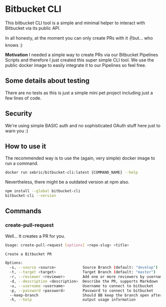 # Bitbucket CLI
This bitbucket CLI tool is a simple and minimal helper to interact with Bitbucket via its public API. 

In all honesty, at the moment you can only create PRs with it ✌️but... who knows :)

**Motivation**
I needed a simple way to create PRs via our Bitbucket Pipelines Scripts and therefore I just created this super simple CLI tool.
We use the public docker image to easily integrate it to our Pipelines so feel free.

## Some details about testing
There are no tests as this is just a simple mini pet project including just a few lines of code.

## Security
We're using simple BASIC auth and no sophisticated OAuth stuff here just to warn you :)

## How to use it
The recommended way is to use the (again, very simple) docker image to run a command.

```sh
docker run sebric/bitbucket-cli:latest {COMMAND_NAME} --help
```

Nevertheless, there might be a outdated version at npm also.
```sh
npm install --global bitbucket-cli
bitbucket-cli --version
```

## Commands

### create-pull-request
Well... It creates a PR for you.

```sh
Usage: create-pull-request [options] <repo-slug> <title>

Create a Bitbucket PR

Options:
  -s, --source <source>            Source Branch (default: "develop")
  -t, --target <target>            Target Branch (default: "master")
  -r, --reviewer <reviewer>        Add one or more reviewers by username (only Username works), use once with comma-separated values or multiple times
  -d, --description <description>  Describe the PR, supports Markdown
  -u, --username <username>        Username to connect to bitbucket
  -p, --password <password>        Password to connect to bitbucket
  --keep-branch                    Should BB keep the branch open after merge?
  -h, --help                       output usage information
```
